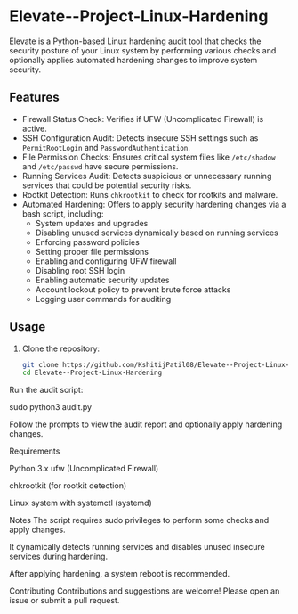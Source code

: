 # Elevate--Project-Linux-Hardening

Elevate is a Python-based Linux hardening audit tool that checks the security posture of your Linux system by performing various checks and optionally applies automated hardening changes to improve system security.

## Features

- Firewall Status Check: Verifies if UFW (Uncomplicated Firewall) is active.
- SSH Configuration Audit: Detects insecure SSH settings such as `PermitRootLogin` and `PasswordAuthentication`.
- File Permission Checks: Ensures critical system files like `/etc/shadow` and `/etc/passwd` have secure permissions.
- Running Services Audit: Detects suspicious or unnecessary running services that could be potential security risks.
- Rootkit Detection: Runs `chkrootkit` to check for rootkits and malware.
- Automated Hardening: Offers to apply security hardening changes via a bash script, including:
  - System updates and upgrades
  - Disabling unused services dynamically based on running services
  - Enforcing password policies
  - Setting proper file permissions
  - Enabling and configuring UFW firewall
  - Disabling root SSH login
  - Enabling automatic security updates
  - Account lockout policy to prevent brute force attacks
  - Logging user commands for auditing

## Usage

1. Clone the repository:

   ```bash
   git clone https://github.com/KshitijPatil08/Elevate--Project-Linux-Hardening.git
   cd Elevate--Project-Linux-Hardening
Run the audit script:

sudo python3 audit.py

Follow the prompts to view the audit report and optionally apply hardening changes.

Requirements

Python 3.x
ufw (Uncomplicated Firewall)

chkrootkit (for rootkit detection)

Linux system with systemctl (systemd)

Notes
The script requires sudo privileges to perform some checks and apply changes.

It dynamically detects running services and disables unused insecure services during hardening.

After applying hardening, a system reboot is recommended.

Contributing
Contributions and suggestions are welcome! Please open an issue or submit a pull request.
